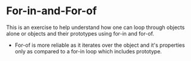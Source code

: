# For-in-and-For-of
This is an exercise to help understand how one can loop through objects alone or objects and their prototypes using for-in and for-of.
* For-of is more reliable as it iterates over the object and it's properties only as compared to a for-in loop which includes prototype.
